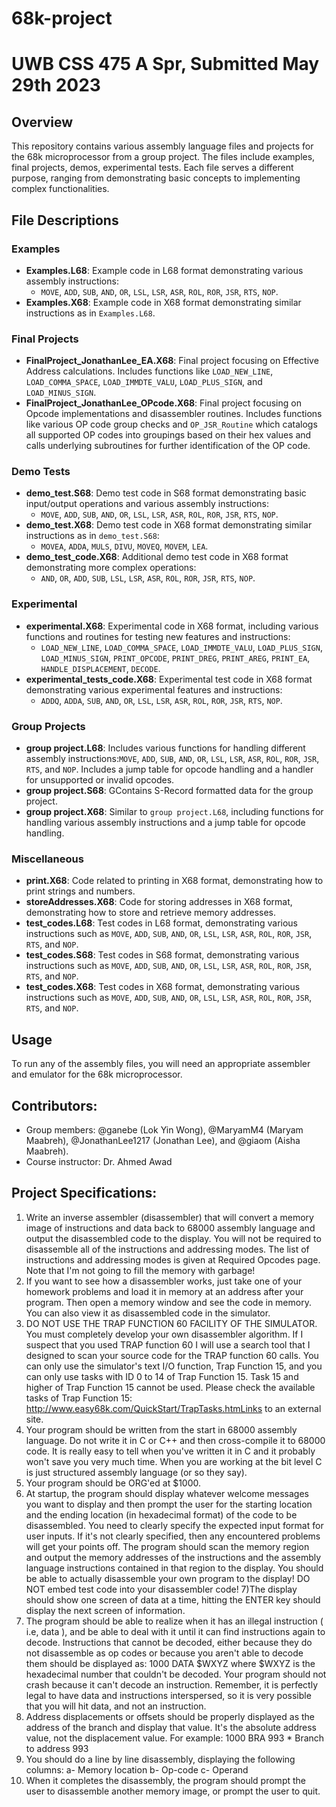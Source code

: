 # 68k-project
# UWB CSS 475 A Spr, Submitted May 29th 2023

## Overview
This repository contains various assembly language files and projects for the 68k microprocessor from a group project. The files include examples, final projects, demos, experimental tests. Each file serves a different purpose, ranging from demonstrating basic concepts to implementing complex functionalities.

## File Descriptions
### Examples
- **Examples.L68**: Example code in L68 format demonstrating various assembly instructions:
  - `MOVE`, `ADD`, `SUB`, `AND`, `OR`, `LSL`, `LSR`, `ASR`, `ROL`, `ROR`, `JSR`, `RTS`, `NOP`.
- **Examples.X68**: Example code in X68 format demonstrating similar instructions as in `Examples.L68`.

### Final Projects
- **FinalProject_JonathanLee_EA.X68**: Final project focusing on Effective Address calculations. Includes functions like `LOAD_NEW_LINE`, `LOAD_COMMA_SPACE`, `LOAD_IMMDTE_VALU`, `LOAD_PLUS_SIGN`, and `LOAD_MINUS_SIGN`.
- **FinalProject_JonathanLee_OPcode.X68**: Final project focusing on Opcode implementations and disassembler routines. Includes functions like various OP code group checks and `OP_JSR_Routine` which catalogs all supported OP codes into groupings based on their hex values and calls underlying subroutines for further identification of the OP code.

### Demo Tests
- **demo_test.S68**: Demo test code in S68 format demonstrating basic input/output operations and various assembly instructions:
  - `MOVE`, `ADD`, `SUB`, `AND`, `OR`, `LSL`, `LSR`, `ASR`, `ROL`, `ROR`, `JSR`, `RTS`, `NOP`.
- **demo_test.X68**: Demo test code in X68 format demonstrating similar instructions as in `demo_test.S68`:
  - `MOVEA`, `ADDA`, `MULS`, `DIVU`, `MOVEQ`, `MOVEM`, `LEA`.
- **demo_test_code.X68**: Additional demo test code in X68 format demonstrating more complex operations:
  - `AND`, `OR`, `ADD`, `SUB`, `LSL`, `LSR`, `ASR`, `ROL`, `ROR`, `JSR`, `RTS`, `NOP`.

### Experimental
- **experimental.X68**: Experimental code in X68 format, including various functions and routines for testing new features and instructions:
  - `LOAD_NEW_LINE`, `LOAD_COMMA_SPACE`, `LOAD_IMMDTE_VALU`, `LOAD_PLUS_SIGN`, `LOAD_MINUS_SIGN`, `PRINT_OPCODE`, `PRINT_DREG`, `PRINT_AREG`, `PRINT_EA`, `HANDLE_DISPLACEMENT`, `DECODE`.
- **experimental_tests_code.X68**: Experimental test code in X68 format demonstrating various experimental features and instructions:
  - `ADDQ`, `ADDA`, `SUB`, `AND`, `OR`, `LSL`, `LSR`, `ASR`, `ROL`, `ROR`, `JSR`, `RTS`, `NOP`.

### Group Projects
- **group project.L68**: Includes various functions for handling different assembly instructions:`MOVE`, `ADD`, `SUB`, `AND`, `OR`, `LSL`, `LSR`, `ASR`, `ROL`, `ROR`, `JSR`, `RTS`, and `NOP`. Includes a jump table for opcode handling and a handler for unsupported or invalid opcodes.
- **group project.S68**: GContains S-Record formatted data for the group project.
- **group project.X68**: Similar to `group project.L68`, including functions for handling various assembly instructions and a jump table for opcode handling.

### Miscellaneous
- **print.X68**: Code related to printing in X68 format, demonstrating how to print strings and numbers.
- **storeAddresses.X68**: Code for storing addresses in X68 format, demonstrating how to store and retrieve memory addresses.
- **test_codes.L68**: Test codes in L68 format, demonstrating various instructions such as `MOVE`, `ADD`, `SUB`, `AND`, `OR`, `LSL`, `LSR`, `ASR`, `ROL`, `ROR`, `JSR`, `RTS`, and `NOP`.
- **test_codes.S68**: Test codes in S68 format, demonstrating various instructions such as `MOVE`, `ADD`, `SUB`, `AND`, `OR`, `LSL`, `LSR`, `ASR`, `ROL`, `ROR`, `JSR`, `RTS`, and `NOP`.
- **test_codes.X68**: Test codes in X68 format, demonstrating various instructions such as `MOVE`, `ADD`, `SUB`, `AND`, `OR`, `LSL`, `LSR`, `ASR`, `ROL`, `ROR`, `JSR`, `RTS`, and `NOP`.

## Usage
To run any of the assembly files, you will need an appropriate assembler and emulator for the 68k microprocessor. 

## Contributors: 
- Group members:  @ganebe (Lok Yin Wong), @MaryamM4 (Maryam Maabreh), @JonathanLee1217 (Jonathan Lee), and @giaom (Aisha Maabreh).
- Course instructor: Dr. Ahmed Awad

## Project Specifications:
1) Write an inverse assembler (disassembler) that will convert a memory image of instructions and data back to 68000 assembly language and output the disassembled code to the display. You will not be required to disassemble all of the instructions and addressing modes. The list of instructions and addressing modes is given at Required Opcodes page. Note that I'm not going to fill the memory with garbage!
2) If you want to see how a disassembler works, just take one of your homework problems and load it in memory at an address after your program. Then open a memory window and see the code in memory. You can also view it as disassembled code in the simulator.
3) DO NOT USE THE TRAP FUNCTION 60 FACILITY OF THE SIMULATOR. You must completely develop your own disassembler algorithm. If I suspect that you used TRAP function 60 I will use a search tool that I designed to scan your source code for the TRAP function 60 calls. You can only use the simulator's text I/O function, Trap Function 15, and you can only use tasks with ID 0 to 14 of Trap Function 15. Task 15 and higher of Trap Function 15 cannot be used.
Please check the available tasks of Trap Function 15: http://www.easy68k.com/QuickStart/TrapTasks.htmLinks to an external site.
4) Your program should be written from the start in 68000 assembly language. Do not write it in C or C++ and then cross-compile it to 68000 code. It is really easy to tell when you've written it in C and it probably won't save you very much time. When you are working at the bit level C is just structured assembly language (or so they say).
5) Your program should be ORG'ed at $1000.
6) At startup, the program should display whatever welcome messages you want to display and then prompt the user for the starting location  and the ending location (in hexadecimal format) of the code to be disassembled. You need to clearly specify the expected input format for user inputs. If it's not clearly specified, then any encountered problems will get your points off.
The program should scan the memory region and output the memory addresses of the instructions and the assembly language instructions contained in that region to the display. You should be able to actually disassemble your own program to the display! DO NOT embed test code into your disassembler code!
7)The display should show one screen of data at a time, hitting the ENTER key should display the next screen of information.
8) The program should be able to realize when it has an illegal instruction ( i.e, data ), and be able to deal with it until it can find instructions again to decode. Instructions that cannot be decoded, either because they do not disassemble as op codes or because you aren't able to decode them should be displayed as:
    1000    DATA    $WXYZ
where $WXYZ is the hexadecimal number that couldn't be decoded. Your program should not crash because it can't decode an instruction. Remember, it is perfectly legal to have data and instructions interspersed, so it is very possible that you will hit data, and not an instruction.
9) Address displacements or offsets should be properly displayed as the address of the branch and display that value. It's the absolute address value, not the displacement value. For example:
  1000          BRA    993         * Branch to address 993
10) You should do a line by line disassembly, displaying the following columns:
            a- Memory location            b- Op-code            c- Operand
11) When it completes the disassembly, the program should prompt the user to disassemble another memory image, or prompt the user to quit.
